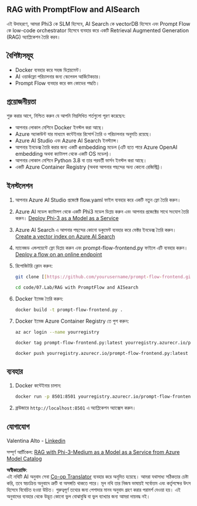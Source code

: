<!--
CO_OP_TRANSLATOR_METADATA:
{
  "original_hash": "8ec74e4a49934dad78bc52dcb898359c",
  "translation_date": "2025-05-09T05:11:12+00:00",
  "source_file": "code/07.Lab/RAG_with_PromptFlow_and_AISearch/README.md",
  "language_code": "bn"
}
-->
## RAG with PromptFlow and AISearch

এই উদাহরণে, আমরা Phi3 কে SLM হিসেবে, AI Search কে vectorDB হিসেবে এবং Prompt Flow কে low-code orchestrator হিসেবে ব্যবহার করে একটি Retrieval Augmented Generation (RAG) অ্যাপ্লিকেশন তৈরি করব।

## বৈশিষ্ট্যসমূহ

- Docker ব্যবহার করে সহজ ডিপ্লয়মেন্ট।
- AI ওয়ার্কফ্লো পরিচালনার জন্য স্কেলেবল আর্কিটেকচার।
- Prompt Flow ব্যবহার করে কম কোডের পদ্ধতি।

## প্রয়োজনীয়তা

শুরু করার আগে, নিশ্চিত করুন যে আপনি নিম্নলিখিত শর্তগুলো পূরণ করেছেন:

- আপনার লোকাল মেশিনে Docker ইনস্টল করা আছে।
- Azure অ্যাকাউন্ট যার মাধ্যমে কন্টেইনার রিসোর্স তৈরি ও পরিচালনার অনুমতি রয়েছে।
- Azure AI Studio এবং Azure AI Search ইনস্ট্যান্স।
- আপনার ইনডেক্স তৈরি করার জন্য একটি embedding মডেল (এটি হতে পারে Azure OpenAI embedding অথবা ক্যাটালগ থেকে একটি OS মডেল)।
- আপনার লোকাল মেশিনে Python 3.8 বা তার পরবর্তী ভার্সন ইনস্টল করা আছে।
- একটি Azure Container Registry (অথবা আপনার পছন্দের অন্য কোনো রেজিস্ট্রি)।

## ইনস্টলেশন

1. আপনার Azure AI Studio প্রজেক্টে flow.yaml ফাইল ব্যবহার করে একটি নতুন ফ্লো তৈরি করুন।
2. Azure AI মডেল ক্যাটালগ থেকে একটি Phi3 মডেল ডিপ্লয় করুন এবং আপনার প্রজেক্টের সাথে সংযোগ তৈরি করুন। [Deploy Phi-3 as a Model as a Service](https://learn.microsoft.com/azure/machine-learning/how-to-deploy-models-phi-3?view=azureml-api-2&tabs=phi-3-mini)
3. Azure AI Search এ আপনার পছন্দের কোনো ডকুমেন্ট ব্যবহার করে ভেক্টর ইনডেক্স তৈরি করুন। [Create a vector index on Azure AI Search](https://learn.microsoft.com/azure/search/search-how-to-create-search-index?tabs=portal)
4. ম্যানেজড এন্ডপয়েন্টে ফ্লো ডিপ্লয় করুন এবং prompt-flow-frontend.py ফাইলে এটি ব্যবহার করুন। [Deploy a flow on an online endpoint](https://learn.microsoft.com/azure/ai-studio/how-to/flow-deploy)
5. রিপোজিটরি ক্লোন করুন:

    ```sh
    git clone [[https://github.com/yourusername/prompt-flow-frontend.git](https://github.com/microsoft/Phi-3CookBook.git)](https://github.com/microsoft/Phi-3CookBook.git)
    
    cd code/07.Lab/RAG with PromptFlow and AISearch
    ```

6. Docker ইমেজ তৈরি করুন:

    ```sh
    docker build -t prompt-flow-frontend.py .
    ```

7. Docker ইমেজ Azure Container Registry তে পুশ করুন:

    ```sh
    az acr login --name yourregistry
    
    docker tag prompt-flow-frontend.py:latest yourregistry.azurecr.io/prompt-flow-frontend.py:latest
    
    docker push yourregistry.azurecr.io/prompt-flow-frontend.py:latest
    ```

## ব্যবহার

1. Docker কন্টেইনার চালান:

    ```sh
    docker run -p 8501:8501 yourregistry.azurecr.io/prompt-flow-frontend.py:latest
    ```

2. ব্রাউজারে `http://localhost:8501` এ অ্যাপ্লিকেশন অ্যাক্সেস করুন।

## যোগাযোগ

Valentina Alto - [Linkedin](https://www.linkedin.com/in/valentina-alto-6a0590148/)

সম্পূর্ণ আর্টিকেল: [RAG with Phi-3-Medium as a Model as a Service from Azure Model Catalog](https://medium.com/@valentinaalto/rag-with-phi-3-medium-as-a-model-as-a-service-from-azure-model-catalog-62e1411948f3)

**অস্বীকারোক্তি**:  
এই নথিটি AI অনুবাদ সেবা [Co-op Translator](https://github.com/Azure/co-op-translator) ব্যবহার করে অনূদিত হয়েছে। আমরা যথাসাধ্য সঠিকতার চেষ্টা করি, তবে স্বয়ংক্রিয় অনুবাদে ত্রুটি বা অসঙ্গতি থাকতে পারে। মূল নথি তার নিজস্ব ভাষায়ই সর্বোত্তম এবং কর্তৃপক্ষের উৎস হিসেবে বিবেচিত হওয়া উচিত। গুরুত্বপূর্ণ তথ্যের জন্য পেশাদার মানব অনুবাদ গ্রহণ করার পরামর্শ দেওয়া হয়। এই অনুবাদের ব্যবহার থেকে উদ্ভূত কোনো ভুল বোঝাবুঝি বা ভুল ব্যাখ্যার জন্য আমরা দায়বদ্ধ নই।